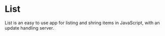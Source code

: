 
# List

List is an easy to use app for listing and shring items in JavaScript, with an update handling server.

